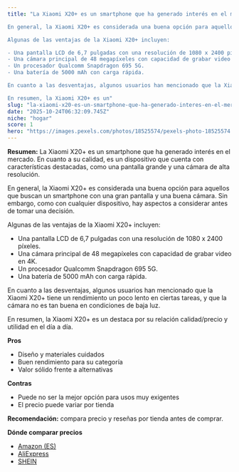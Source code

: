 ```yaml
---
title: "La Xiaomi X20+ es un smartphone que ha generado interés en el mercado. En cuanto a su calidad, es un dispositivo que cuenta con características destacadas, como una pantalla grande y una cámara de alta resolución.

En general, la Xiaomi X20+ es considerada una buena opción para aquellos que buscan un smartphone con una gran pantalla y una buena cámara. Sin embargo, como con cualquier dispositivo, hay aspectos a considerar antes de tomar una decisión.

Algunas de las ventajas de la Xiaomi X20+ incluyen:

- Una pantalla LCD de 6,7 pulgadas con una resolución de 1080 x 2400 píxeles.
- Una cámara principal de 48 megapíxeles con capacidad de grabar video en 4K.
- Un procesador Qualcomm Snapdragon 695 5G.
- Una batería de 5000 mAh con carga rápida.

En cuanto a las desventajas, algunos usuarios han mencionado que la Xiaomi X20+ tiene un rendimiento un poco lento en ciertas tareas, y que la cámara no es tan buena en condiciones de baja luz.

En resumen, la Xiaomi X20+ es un"
slug: "la-xiaomi-x20-es-un-smartphone-que-ha-generado-interes-en-el-mercado-en-cuanto-a"
date: "2025-10-24T06:32:09.745Z"
niche: "hogar"
score: 1
hero: "https://images.pexels.com/photos/18525574/pexels-photo-18525574.jpeg?auto=compress&cs=tinysrgb&fit=crop&h=627&w=1200&auto=compress&cs=tinysrgb&w=1200&h=675&fit=crop"
---
```


**Resumen:** La Xiaomi X20+ es un smartphone que ha generado interés en el mercado. En cuanto a su calidad, es un dispositivo que cuenta con características destacadas, como una pantalla grande y una cámara de alta resolución.

En general, la Xiaomi X20+ es considerada una buena opción para aquellos que buscan un smartphone con una gran pantalla y una buena cámara. Sin embargo, como con cualquier dispositivo, hay aspectos a considerar antes de tomar una decisión.

Algunas de las ventajas de la Xiaomi X20+ incluyen:

- Una pantalla LCD de 6,7 pulgadas con una resolución de 1080 x 2400 píxeles.
- Una cámara principal de 48 megapíxeles con capacidad de grabar video en 4K.
- Un procesador Qualcomm Snapdragon 695 5G.
- Una batería de 5000 mAh con carga rápida.

En cuanto a las desventajas, algunos usuarios han mencionado que la Xiaomi X20+ tiene un rendimiento un poco lento en ciertas tareas, y que la cámara no es tan buena en condiciones de baja luz.

En resumen, la Xiaomi X20+ es un destaca por su relación calidad/precio y utilidad en el día a día.

**Pros**
- Diseño y materiales cuidados
- Buen rendimiento para su categoría
- Valor sólido frente a alternativas

**Contras**
- Puede no ser la mejor opción para usos muy exigentes
- El precio puede variar por tienda

**Recomendación:** compara precio y reseñas por tienda antes de comprar.

**Dónde comparar precios**
- [Amazon (ES)](https://www.amazon.es/s?k=La%20Xiaomi%20X20%2B%20es%20un%20smartphone%20que%20ha%20generado%20inter%C3%A9s%20en%20el%20mercado.%20En%20cuanto%20a%20su%20calidad%2C%20es%20un%20dispositivo%20que%20cuenta%20con%20caracter%C3%ADsticas%20destacadas%2C%20como%20una%20pantalla%20grande%20y%20una%20c%C3%A1mara%20de%20alta%20resoluci%C3%B3n.%0A%0AEn%20general%2C%20la%20Xiaomi%20X20%2B%20es%20considerada%20una%20buena%20opci%C3%B3n%20para%20aquellos%20que%20buscan%20un%20smartphone%20con%20una%20gran%20pantalla%20y%20una%20buena%20c%C3%A1mara.%20Sin%20embargo%2C%20como%20con%20cualquier%20dispositivo%2C%20hay%20aspectos%20a%20considerar%20antes%20de%20tomar%20una%20decisi%C3%B3n.%0A%0AAlgunas%20de%20las%20ventajas%20de%20la%20Xiaomi%20X20%2B%20incluyen%3A%0A%0A-%20Una%20pantalla%20LCD%20de%206%2C7%20pulgadas%20con%20una%20resoluci%C3%B3n%20de%201080%20x%202400%20p%C3%ADxeles.%0A-%20Una%20c%C3%A1mara%20principal%20de%2048%20megap%C3%ADxeles%20con%20capacidad%20de%20grabar%20video%20en%204K.%0A-%20Un%20procesador%20Qualcomm%20Snapdragon%20695%205G.%0A-%20Una%20bater%C3%ADa%20de%205000%20mAh%20con%20carga%20r%C3%A1pida.%0A%0AEn%20cuanto%20a%20las%20desventajas%2C%20algunos%20usuarios%20han%20mencionado%20que%20la%20Xiaomi%20X20%2B%20tiene%20un%20rendimiento%20un%20poco%20lento%20en%20ciertas%20tareas%2C%20y%20que%20la%20c%C3%A1mara%20no%20es%20tan%20buena%20en%20condiciones%20de%20baja%20luz.%0A%0AEn%20resumen%2C%20la%20Xiaomi%20X20%2B%20es%20un&tag=teknovashop25-21)
- [AliExpress](https://www.aliexpress.com/wholesale?SearchText=La%20Xiaomi%20X20%2B%20es%20un%20smartphone%20que%20ha%20generado%20inter%C3%A9s%20en%20el%20mercado.%20En%20cuanto%20a%20su%20calidad%2C%20es%20un%20dispositivo%20que%20cuenta%20con%20caracter%C3%ADsticas%20destacadas%2C%20como%20una%20pantalla%20grande%20y%20una%20c%C3%A1mara%20de%20alta%20resoluci%C3%B3n.%0A%0AEn%20general%2C%20la%20Xiaomi%20X20%2B%20es%20considerada%20una%20buena%20opci%C3%B3n%20para%20aquellos%20que%20buscan%20un%20smartphone%20con%20una%20gran%20pantalla%20y%20una%20buena%20c%C3%A1mara.%20Sin%20embargo%2C%20como%20con%20cualquier%20dispositivo%2C%20hay%20aspectos%20a%20considerar%20antes%20de%20tomar%20una%20decisi%C3%B3n.%0A%0AAlgunas%20de%20las%20ventajas%20de%20la%20Xiaomi%20X20%2B%20incluyen%3A%0A%0A-%20Una%20pantalla%20LCD%20de%206%2C7%20pulgadas%20con%20una%20resoluci%C3%B3n%20de%201080%20x%202400%20p%C3%ADxeles.%0A-%20Una%20c%C3%A1mara%20principal%20de%2048%20megap%C3%ADxeles%20con%20capacidad%20de%20grabar%20video%20en%204K.%0A-%20Un%20procesador%20Qualcomm%20Snapdragon%20695%205G.%0A-%20Una%20bater%C3%ADa%20de%205000%20mAh%20con%20carga%20r%C3%A1pida.%0A%0AEn%20cuanto%20a%20las%20desventajas%2C%20algunos%20usuarios%20han%20mencionado%20que%20la%20Xiaomi%20X20%2B%20tiene%20un%20rendimiento%20un%20poco%20lento%20en%20ciertas%20tareas%2C%20y%20que%20la%20c%C3%A1mara%20no%20es%20tan%20buena%20en%20condiciones%20de%20baja%20luz.%0A%0AEn%20resumen%2C%20la%20Xiaomi%20X20%2B%20es%20un)
- [SHEIN](https://www.shein.com/pdsearch/La%20Xiaomi%20X20%2B%20es%20un%20smartphone%20que%20ha%20generado%20inter%C3%A9s%20en%20el%20mercado.%20En%20cuanto%20a%20su%20calidad%2C%20es%20un%20dispositivo%20que%20cuenta%20con%20caracter%C3%ADsticas%20destacadas%2C%20como%20una%20pantalla%20grande%20y%20una%20c%C3%A1mara%20de%20alta%20resoluci%C3%B3n.%0A%0AEn%20general%2C%20la%20Xiaomi%20X20%2B%20es%20considerada%20una%20buena%20opci%C3%B3n%20para%20aquellos%20que%20buscan%20un%20smartphone%20con%20una%20gran%20pantalla%20y%20una%20buena%20c%C3%A1mara.%20Sin%20embargo%2C%20como%20con%20cualquier%20dispositivo%2C%20hay%20aspectos%20a%20considerar%20antes%20de%20tomar%20una%20decisi%C3%B3n.%0A%0AAlgunas%20de%20las%20ventajas%20de%20la%20Xiaomi%20X20%2B%20incluyen%3A%0A%0A-%20Una%20pantalla%20LCD%20de%206%2C7%20pulgadas%20con%20una%20resoluci%C3%B3n%20de%201080%20x%202400%20p%C3%ADxeles.%0A-%20Una%20c%C3%A1mara%20principal%20de%2048%20megap%C3%ADxeles%20con%20capacidad%20de%20grabar%20video%20en%204K.%0A-%20Un%20procesador%20Qualcomm%20Snapdragon%20695%205G.%0A-%20Una%20bater%C3%ADa%20de%205000%20mAh%20con%20carga%20r%C3%A1pida.%0A%0AEn%20cuanto%20a%20las%20desventajas%2C%20algunos%20usuarios%20han%20mencionado%20que%20la%20Xiaomi%20X20%2B%20tiene%20un%20rendimiento%20un%20poco%20lento%20en%20ciertas%20tareas%2C%20y%20que%20la%20c%C3%A1mara%20no%20es%20tan%20buena%20en%20condiciones%20de%20baja%20luz.%0A%0AEn%20resumen%2C%20la%20Xiaomi%20X20%2B%20es%20un)